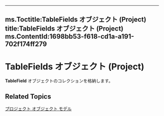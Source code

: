 

---
ms.Toctitle:TableFields オブジェクト (Project)
title:TableFields オブジェクト (Project)
ms.ContentId:1698bb53-f618-cd1a-a191-702f174ff279
---
# TableFields オブジェクト (Project)




**TableField** オブジェクトのコレクションを格納します。

## Related Topics

[プロジェクト オブジェクト モデル](900b167b-88ec-ea88-15b7-27bb90c22ac6.md)




